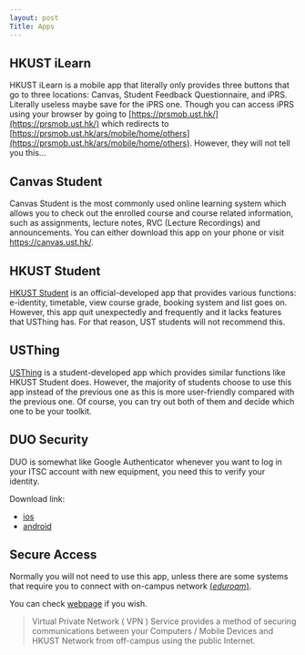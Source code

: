 ```yaml
---
layout: post
Title: Apps
---
```

## HKUST iLearn

HKUST iLearn is a mobile app that literally only provides three buttons that go to three locations: Canvas, Student Feedback Questionnaire, and iPRS. Literally useless maybe save for the iPRS one. Though you can access iPRS using your browser by going to [https://prsmob.ust.hk/](https://prsmob.ust.hk/) which redirects to [https://prsmob.ust.hk/ars/mobile/home/others](https://prsmob.ust.hk/ars/mobile/home/others). However, they will not tell you this...

## Canvas Student

Canvas Student is the most commonly used online learning system which allows you to check out the enrolled course and course related information, such as assignments, lecture notes, RVC (Lecture Recordings) and announcements. You can either download this app on your phone or visit https://canvas.ust.hk/.

## HKUST Student

[HKUST Student](https://studentapp.hkust.edu.hk/) is an official-developed app that provides various functions: e-identity, timetable, view course grade, booking system and list goes on. However, this app quit unexpectedly and frequently and it lacks features that USThing has. For that reason, UST students will not recommend this.

## USThing

[USThing](https://usthing.xyz/) is a student-developed app which provides similar functions like HKUST Student does. However, the majority of students choose to use this app instead of the previous one as this is more user-friendly compared with the previous one. Of course, you can try out both of them and decide which one to be your toolkit.

## DUO Security

DUO is somewhat like Google Authenticator whenever you want to log in your ITSC account with new equipment, you need this to verify your identity.

Download link:

* [ios](https://apps.apple.com/us/app/duo-mobile/id422663827?mt=8)
* [android](https://play.google.com/store/apps/details?id=com.duosecurity.duomobile&hl=en)

## Secure Access

Normally you will not need to use this app, unless there are some systems that require you to connect with on-campus network [(_eduroam_)](https://itsc.hkust.edu.hk/services/general-it-services/wifi/wi-fi-services/configuration-eduroam).

You can check [webpage](https://itsc.hkust.edu.hk/services/cyber-security/vpn) if you wish.

> Virtual Private Network ( VPN ) Service provides a method of securing communications between your Computers / Mobile Devices and HKUST Network from off-campus using the public Internet.
